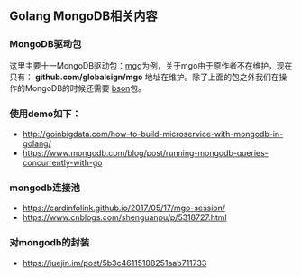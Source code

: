 ## Golang MongoDB相关内容
### MongoDB驱动包
这里主要十一MongoDB驱动包：[mgo](https://godoc.org/github.com/globalsign/mgo#pkg-constants)为例，关于mgo由于原作者不在维护，现在只有：
**github.com/globalsign/mgo** 地址在维护。除了上面的包之外我们在操作的MongoDB的时候还需要
[bson](https://godoc.org/github.com/globalsign/mgo/bson)包。

### 使用demo如下：
* http://goinbigdata.com/how-to-build-microservice-with-mongodb-in-golang/
* https://www.mongodb.com/blog/post/running-mongodb-queries-concurrently-with-go

### mongodb连接池
* https://cardinfolink.github.io/2017/05/17/mgo-session/
* https://www.cnblogs.com/shenguanpu/p/5318727.html

### 对mongodb的封装
* https://juejin.im/post/5b3c46115188251aab711733
